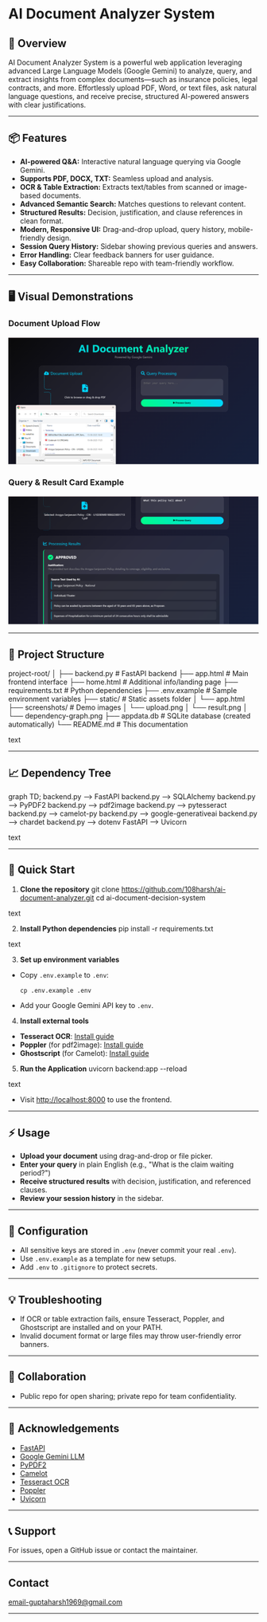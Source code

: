 # AI Document Analyzer System

## 🌟 Overview
AI Document Analyzer System is a powerful web application leveraging advanced Large Language Models (Google Gemini) to analyze, query, and extract insights from complex documents—such as insurance policies, legal contracts, and more. Effortlessly upload PDF, Word, or text files, ask natural language questions, and receive precise, structured AI-powered answers with clear justifications.

---

## 📦 Features
- **AI-powered Q&A:** Interactive natural language querying via Google Gemini.
- **Supports PDF, DOCX, TXT:** Seamless upload and analysis.
- **OCR & Table Extraction:** Extracts text/tables from scanned or image-based documents.
- **Advanced Semantic Search:** Matches questions to relevant content.
- **Structured Results:** Decision, justification, and clause references in clean format.
- **Modern, Responsive UI:** Drag-and-drop upload, query history, mobile-friendly design.
- **Session Query History:** Sidebar showing previous queries and answers.
- **Error Handling:** Clear feedback banners for user guidance.
- **Easy Collaboration:** Shareable repo with team-friendly workflow.

---

## 🖥️ Visual Demonstrations

### Document Upload Flow
![Document Upload Screenshot](screenshots/upload.png)

### Query & Result Card Example
![Result Screenshot](screenshots/.png)


---

## 🌳 Project Structure

project-root/
│
├── backend.py # FastAPI backend
├── app.html # Main frontend interface
├── home.html # Additional info/landing page
├── requirements.txt # Python dependencies
├── .env.example # Sample environment variables
├── static/ # Static assets folder
│ └── app.html
├── screenshots/ # Demo images
│ └── upload.png
│ └── result.png
│ └── dependency-graph.png
├── appdata.db # SQLite database (created automatically)
└── README.md # This documentation

text

---

## 📈 Dependency Tree

graph TD;
backend.py --> FastAPI
backend.py --> SQLAlchemy
backend.py --> PyPDF2
backend.py --> pdf2image
backend.py --> pytesseract
backend.py --> camelot-py
backend.py --> google-generativeai
backend.py --> chardet
backend.py --> dotenv
FastAPI --> Uvicorn

text

---

## 🚀 Quick Start

1. **Clone the repository**
git clone https://github.com/108harsh/ai-document-analyzer.git
cd ai-document-decision-system

text

2. **Install Python dependencies**
pip install -r requirements.txt

text

3. **Set up environment variables**
- Copy `.env.example` to `.env`:
  ```
  cp .env.example .env
  ```
- Add your Google Gemini API key to `.env`.

4. **Install external tools**
- **Tesseract OCR**: [Install guide](https://github.com/tesseract-ocr/tesseract)
- **Poppler** (for pdf2image): [Install guide](https://poppler.freedesktop.org/)
- **Ghostscript** (for Camelot): [Install guide](https://www.ghostscript.com/)

5. **Run the Application**
uvicorn backend:app --reload

text
- Visit [http://localhost:8000](http://localhost:8000) to use the frontend.

---

## ⚡ Usage

- **Upload your document** using drag-and-drop or file picker.
- **Enter your query** in plain English (e.g., "What is the claim waiting period?")
- **Receive structured results** with decision, justification, and referenced clauses.
- **Review your session history** in the sidebar.

---

## 🧩 Configuration

- All sensitive keys are stored in `.env` (never commit your real `.env`).
- Use `.env.example` as a template for new setups.
- Add `.env` to `.gitignore` to protect secrets.

---

## 💡 Troubleshooting

- If OCR or table extraction fails, ensure Tesseract, Poppler, and Ghostscript are installed and on your PATH.
- Invalid document format or large files may throw user-friendly error banners.

---

## 👥 Collaboration

- Public repo for open sharing; private repo for team confidentiality.


---

## 🙏 Acknowledgements

- [FastAPI](https://fastapi.tiangolo.com/)
- [Google Gemini LLM](https://ai.google.dev/)
- [PyPDF2](https://github.com/py-pdf/PyPDF2)
- [Camelot](https://camelot-py.readthedocs.io/)
- [Tesseract OCR](https://github.com/tesseract-ocr/tesseract)
- [Poppler](https://poppler.freedesktop.org/)
- [Uvicorn](https://www.uvicorn.org/)

---

## 📞 Support

For issues, open a GitHub issue or contact the maintainer.

---
## Contact

email-guptaharsh1969@gmail.com

---
